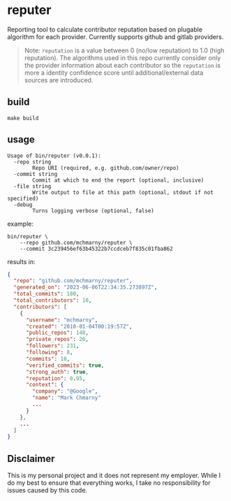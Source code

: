# reputer

Reporting tool to calculate contributor reputation based on plugable algorithm for each provider. Currently supports github and gitlab providers.  

> Note: `reputation` is a value between 0 (no/low reputation) to 1.0 (high reputation). The algorithms used in this repo currently consider only the provider information about each contributor so the `reputation` is more a identity confidence score until additional/external data sources are introduced. 

## build

```shell
make build
```

## usage 

```shell
Usage of bin/reputer (v0.0.1):
  -repo string
    	Repo URI (required, e.g. github.com/owner/repo)
  -commit string
    	Commit at which to end the report (optional, inclusive)
  -file string
    	Write output to file at this path (optional, stdout if not specified)
  -debug
    	Turns logging verbose (optional, false)
```

example: 

```shell
bin/reputer \
    --repo github.com/mchmarny/reputer \
    --commit 3c239456ef63b45322b7ccdceb7f835c01fba862
```

results in: 

```json
{
  "repo": "github.com/mchmarny/reputer",
  "generated_on": "2023-06-06T22:34:35.273897Z",
  "total_commits": 180,
  "total_contributors": 10,
  "contributors": [
    {
      "username": "mchmarny",
      "created": "2010-01-04T00:19:57Z",
      "public_repos": 148,
      "private_repos": 26,
      "followers": 231,
      "following": 8,
      "commits": 18,
      "verified_commits": true,
      "strong_auth": true,
      "reputation": 0.95,
      "context": {
        "company": "@Google",
        "name": "Mark Chmarny"
        ...
      }
    },
    ...
  ]
}
```

## Disclaimer

This is my personal project and it does not represent my employer. While I do my best to ensure that everything works, I take no responsibility for issues caused by this code.
